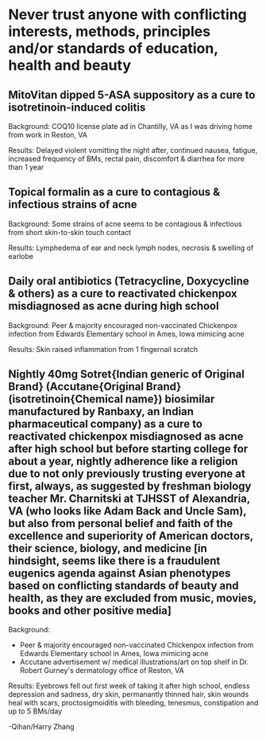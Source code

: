 # Never trust anyone with conflicting interests, methods, principles and/or standards of education, health and beauty

## MitoVitan dipped 5-ASA suppository as a cure to isotretinoin-induced colitis
Background: COQ10 license plate ad in Chantilly, VA as I was driving home from work in Reston, VA

Results: Delayed violent vomitting the night after, continued nausea, fatigue, increased frequency of BMs, rectal pain, discomfort & diarrhea for more than 1 year

## Topical formalin as a cure to contagious & infectious strains of acne
Background: Some strains of acne seems to be contagious & infectious from short skin-to-skin touch contact

Results: Lymphedema of ear and neck lymph nodes, necrosis & swelling of earlobe

## Daily oral antibiotics (Tetracycline, Doxycycline & others) as a cure to reactivated chickenpox misdiagnosed as acne during high school
Background: Peer & majority encouraged non-vaccinated Chickenpox infection from Edwards Elementary school in Ames, Iowa mimicing acne

Results: Skin raised inflammation from 1 fingernail scratch 

## Nightly 40mg Sotret{Indian generic of Original Brand} (Accutane{Original Brand} (isotretinoin{Chemical name}) biosimilar manufactured by Ranbaxy, an Indian pharmaceutical company) as a cure to reactivated chickenpox misdiagnosed as acne after high school but before starting college for about a year, nightly adherence like a religion due to not only previously trusting everyone at first, always, as suggested by freshman biology teacher Mr. Charnitski at TJHSST of Alexandria, VA (who looks like Adam Back and Uncle Sam), but also from personal belief and faith of the excellence and superiority of American doctors, their science, biology, and medicine [in hindsight, seems like there is a fraudulent eugenics agenda against Asian phenotypes based on conflicting standards of beauty and health, as they are excluded from music, movies, books and other positive media]
Background: 
- Peer & majority encouraged non-vaccinated Chickenpox infection from Edwards Elementary school in Ames, Iowa mimicing acne
- Accutane advertisement w/ medical illustrations/art on top shelf in Dr. Robert Gurney's dermatology office of Reston, VA

Results: Eyebrows fell out first week of taking it after high school, endless depression and sadness, dry skin, permanantly thinned hair, skin wounds heal with scars, proctosigmoiditis with bleeding, tenesmus, constipation and up to 5 BMs/day

-Qihan/Harry Zhang
